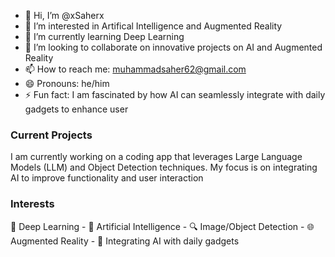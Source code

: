 - 👋 Hi, I’m @xSaherx
- 👀 I’m interested in Artifical Intelligence and Augmented Reality
- 🌱 I’m currently learning Deep Learning
- 💞️ I’m looking to collaborate on innovative projects on AI and Augmented Reality
- 📫 How to reach me: muhammadsaher62@gmail.com
- 😄 Pronouns: he/him
- ⚡ Fun fact: I am fascinated by how AI can seamlessly integrate with daily gadgets to enhance user

### Current Projects 
I am currently working on a coding app that leverages Large Language Models (LLM) and Object Detection techniques. My focus is on integrating AI to improve functionality and user interaction

### Interests
🧠 Deep Learning - 🤖 Artificial Intelligence - 🔍 Image/Object Detection - 🌐 Augmented Reality - 📱 Integrating AI with daily gadgets
<!---
xSaherx/xSaherx is a ✨ special ✨ repository because its `README.md` (this file) appears on your GitHub profile.
You can click the Preview link to take a look at your changes.
--->
